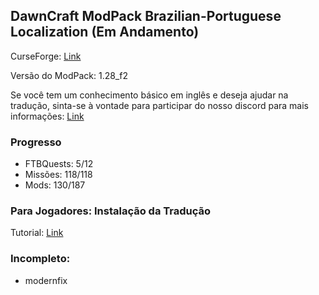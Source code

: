 ## DawnCraft ModPack Brazilian-Portuguese Localization (Em Andamento)

CurseForge: [Link](https://www.curseforge.com/minecraft/modpacks/dawn-craft "DawnCraft - An Adventure RPG Modpack")

Versão do ModPack: 1.28_f2

Se você tem um conhecimento básico em inglês e deseja ajudar na tradução, sinta-se à vontade para participar do nosso discord para mais informações: [Link](https://discord.gg/QQxckfPWvz "DawnCraft - Tradução pt_br")

### Progresso

 - FTBQuests: 5/12
 - Missões: 118/118
 - Mods: 130/187

### Para Jogadores: Instalação da Tradução

Tutorial: [Link](https://discord.com/channels/1093965596384833657/1118309439989104721 "Tutorial")

### Incompleto:

 - modernfix
